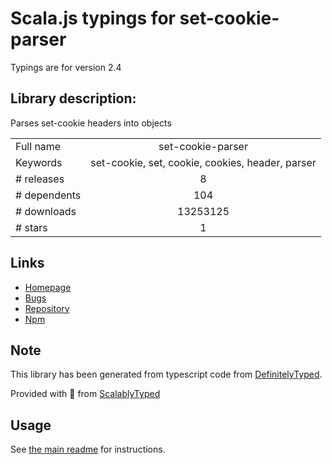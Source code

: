 
# Scala.js typings for set-cookie-parser

Typings are for version 2.4

## Library description:
Parses set-cookie headers into objects

|                    |                 |
| ------------------ | :-------------: |
| Full name          | set-cookie-parser |
| Keywords           | set-cookie, set, cookie, cookies, header, parser |
| # releases         | 8 |
| # dependents       | 104 |
| # downloads        | 13253125 |
| # stars            | 1 |

## Links
- [Homepage](https://github.com/nfriedly/set-cookie-parser)
- [Bugs](https://github.com/nfriedly/set-cookie-parser/issues)
- [Repository](https://github.com/nfriedly/set-cookie-parser)
- [Npm](https://www.npmjs.com/package/set-cookie-parser)
    


## Note
This library has been generated from typescript code from [DefinitelyTyped](https://definitelytyped.org).

Provided with :purple_heart: from [ScalablyTyped](https://github.com/oyvindberg/ScalablyTyped)

## Usage
See [the main readme](../../readme.md) for instructions.



